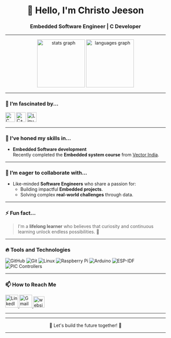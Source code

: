 <div align="center">
  <h1>👋 Hello, I'm Christo Jeeson</h1>
 
  <h3>Embedded Software Engineer | C Developer </h3>
</div>

---

<div align="center">
  <img src="https://github-readme-stats.vercel.app/api?username=Christo-CJ&show_icons=true&include_all_commits=true&count_private=true&theme=dracula&hide_border=false" height="150" alt="stats graph" />
  <img src="https://github-readme-stats.vercel.app/api/top-langs?username=Christo-CJ&layout=compact&langs_count=5&theme=dracula&hide_border=false" height="150" alt="languages graph" />
</div>

---

### 👀 I’m fascinated by...

<div align="left">
  
  <img src="https://cdn.jsdelivr.net/gh/devicons/devicon/icons/c/c-original.svg" height="30" alt="C logo" />
   <img src="https://cdn.jsdelivr.net/gh/devicons/devicon/icons/cplusplus/cplusplus-original.svg" height="30" alt="C++ logo" />

<img src="https://cdn.jsdelivr.net/gh/devicons/devicon/icons/linux/linux-original.svg" height="30" alt="Linux logo" />

</div>

---

### 🌱 I’ve honed my skills in...
- **Embedded Software development**  
  Recently completed the **Embedded system course** from [Vector India](https://www.vectorindia.org/).

---

### 💞️ I’m eager to collaborate with...
- Like-minded **Software Engineers** who share a passion for:
  - Building impactful **Embedded projects**.
  - Solving complex **real-world challenges** through data.

---

### ⚡ Fun fact...
> I'm a **lifelong learner** who believes that curiosity and continuous learning unlock endless possibilities. 🌟  

---

### 🔥 Tools and Technologies

<div align="left">
  <img src="https://img.shields.io/badge/-GitHub-181717?logo=github&logoColor=white" alt="GitHub" />
  <img src="https://img.shields.io/badge/-Git-F05032?logo=git&logoColor=white" alt="Git" />
  <img src="https://img.shields.io/badge/-Linux-FCC624?logo=linux&logoColor=black" alt="Linux" />
  <img src="https://img.shields.io/badge/-RaspberryPi-A22846?logo=raspberrypi&logoColor=white" alt="Raspberry Pi" />
<img src="https://img.shields.io/badge/-Arduino-00979D?logo=arduino&logoColor=white" alt="Arduino" />
<img src="https://img.shields.io/badge/-ESP_IDF-000000?logo=esp&logoColor=white" alt="ESP-IDF" />
<img src="https://img.shields.io/badge/-PIC-00448C?logo=chip&logoColor=white" alt="PIC Controllers" />
</div>

---

### 📫 How to Reach Me

<div align="left">
  <a href="https://www.linkedin.com/in/christo-jeeson/" target="_blank">
    <img src="https://raw.githubusercontent.com/maurodesouza/profile-readme-generator/master/src/assets/icons/social/linkedin/default.svg" width="40" height="40" alt="LinkedIn logo" />
  </a>
  <a href="mailto:jeesonchristo@gmail.com" target="_blank">
    <img src="https://raw.githubusercontent.com/maurodesouza/profile-readme-generator/master/src/assets/icons/social/gmail/default.svg" width="40" height="40" alt="Gmail logo" />
  </a>
  <a href="https://Christo-CJ.github.io/" target="_blank">
    <img src="https://img.shields.io/static/v1?message=Website&logo=google-chrome&label=&color=4285F4&logoColor=white&labelColor=&style=for-the-badge" height="35" alt="website logo" />
  </a>
</div>

---
  

---

<div align="center">
  🌟 Let's build the future together! 🌟  
</div>

---
